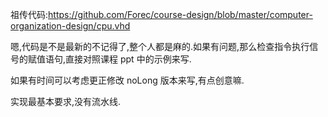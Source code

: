 祖传代码:https://github.com/Forec/course-design/blob/master/computer-organization-design/cpu.vhd

嗯,代码是不是最新的不记得了,整个人都是麻的.如果有问题,那么检查指令执行信号的赋值语句,直接对照课程 ppt 中的示例来写.

如果有时间可以考虑更正修改 noLong 版本来写,有点创意嘛.

实现最基本要求,没有流水线.
